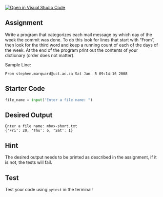 [![Open in Visual Studio Code](https://classroom.github.com/assets/open-in-vscode-c66648af7eb3fe8bc4f294546bfd86ef473780cde1dea487d3c4ff354943c9ae.svg)](https://classroom.github.com/online_ide?assignment_repo_id=10630512&assignment_repo_type=AssignmentRepo)

## Assignment
Write a program that categorizes each mail message by which day of the week the commit was done. To do this look for lines that start with “From”, then look for the third word and keep a running count of each of the days of the week. At the end of the program print out the contents of your dictionary (order does not matter).

Sample Line:
```
From stephen.marquard@uct.ac.za Sat Jan  5 09:14:16 2008
```

## Starter Code
```python
file_name = input("Enter a file name: ")
```

## Desired Output
```
Enter a file name: mbox-short.txt
{'Fri': 20, 'Thu': 6, 'Sat': 1}
```

## Hint
The desired output needs to be printed as described in the assignment, if it is not, the tests will fail.

## Test
Test your code using `pytest` in the terminal!
